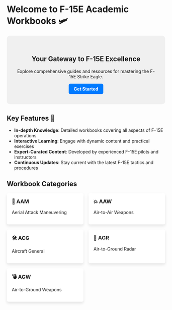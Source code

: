 # Welcome to F-15E Academic Workbooks 🛩️

<div class="hero">
  <h2>Your Gateway to F-15E Excellence</h2>
  <p>Explore comprehensive guides and resources for mastering the F-15E Strike Eagle.</p>
  <a href="#get-started" class="cta-button">Get Started</a>
</div>

## Key Features 🌟

- **In-depth Knowledge**: Detailed workbooks covering all aspects of F-15E operations
- **Interactive Learning**: Engage with dynamic content and practical exercises
- **Expert-Curated Content**: Developed by experienced F-15E pilots and instructors
- **Continuous Updates**: Stay current with the latest F-15E tactics and procedures

## Workbook Categories

<div class="category-grid">
  <div class="category-card">
    <h3>🎯 AAM</h3>
    <p>Aerial Attack Maneuvering</p>
  </div>
  <div class="category-card">
    <h3>💥 AAW</h3>
    <p>Air-to-Air Weapons</p>
  </div>
  <div class="category-card">
    <h3>🛠️ ACG</h3>
    <p>Aircraft General</p>
  </div>
  <div class="category-card">
    <h3>📡 AGR</h3>
    <p>Air-to-Ground Radar</p>
  </div>
  <div class="category-card">
    <h3>💣 AGW</h3>
    <p>Air-to-Ground Weapons</p>
  </div>
</div>

<script>
document.addEventListener('DOMContentLoaded', (event) => {
  // Add smooth scrolling to CTA button
  document.querySelector('.cta-button').addEventListener('click', function(e) {
    e.preventDefault();
    document.querySelector(this.getAttribute('href')).scrollIntoView({
      behavior: 'smooth'
    });
  });

  // Add hover effect to category cards
  document.querySelectorAll('.category-card').forEach(card => {
    card.addEventListener('mouseover', function() {
      this.style.transform = 'translateY(-5px)';
      this.style.boxShadow = '0 10px 20px rgba(0,0,0,0.2)';
    });
    card.addEventListener('mouseout', function() {
      this.style.transform = 'translateY(0)';
      this.style.boxShadow = '0 5px 10px rgba(0,0,0,0.1)';
    });
  });
});
</script>

<style>
.hero {
  background-color: #f0f0f0;
  padding: 2rem;
  border-radius: 10px;
  text-align: center;
  margin-bottom: 2rem;
}

.cta-button {
  display: inline-block;
  background-color: #007bff;
  color: white;
  padding: 0.5rem 1rem;
  text-decoration: none;
  border-radius: 5px;
  font-weight: bold;
  transition: background-color 0.3s ease;
}

.cta-button:hover {
  background-color: #0056b3;
}

.category-grid {
  display: grid;
  grid-template-columns: repeat(auto-fit, minmax(200px, 1fr));
  gap: 1rem;
  margin-bottom: 2rem;
}

.category-card {
  background-color: white;
  padding: 1rem;
  border-radius: 5px;
  box-shadow: 0 5px 10px rgba(0,0,0,0.1);
  transition: all 0.3s ease;
}

.category-card h3 {
  margin-top: 0;
}

#get-started {
  background-color: #e9ecef;
  padding: 2rem;
  border-radius: 10px;
  text-align: center;
}
</style>
